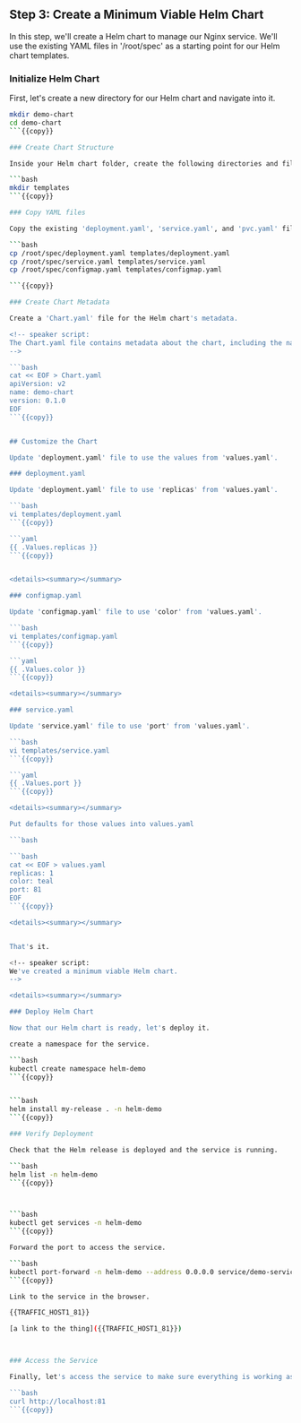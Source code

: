 ## Step 3: Create a Minimum Viable Helm Chart

In this step, we'll create a Helm chart to manage our Nginx service. We'll use the existing YAML files in '/root/spec' as a starting point for our Helm chart templates.

### Initialize Helm Chart

First, let's create a new directory for our Helm chart and navigate into it.

```bash
mkdir demo-chart
cd demo-chart
```{{copy}}

### Create Chart Structure

Inside your Helm chart folder, create the following directories and files:

```bash
mkdir templates
```{{copy}}

### Copy YAML files

Copy the existing 'deployment.yaml', 'service.yaml', and 'pvc.yaml' files from '/root/spec' into the 'templates' directory.

```bash
cp /root/spec/deployment.yaml templates/deployment.yaml
cp /root/spec/service.yaml templates/service.yaml
cp /root/spec/configmap.yaml templates/configmap.yaml

```{{copy}}

### Create Chart Metadata

Create a 'Chart.yaml' file for the Helm chart's metadata.

<!-- speaker script:
The Chart.yaml file contains metadata about the chart, including the name, version, and description. This is the minimum required metadata for a Helm chart.
-->

```bash
cat << EOF > Chart.yaml
apiVersion: v2
name: demo-chart
version: 0.1.0
EOF
```{{copy}}


## Customize the Chart

Update 'deployment.yaml' file to use the values from 'values.yaml'.

### deployment.yaml

Update 'deployment.yaml' file to use 'replicas' from 'values.yaml'.

```bash
vi templates/deployment.yaml
```{{copy}}

```yaml
{{ .Values.replicas }}
```{{copy}}


<details><summary></summary>

### configmap.yaml

Update 'configmap.yaml' file to use 'color' from 'values.yaml'.

```bash
vi templates/configmap.yaml
```{{copy}}

```yaml
{{ .Values.color }}
```{{copy}}

<details><summary></summary>

### service.yaml

Update 'service.yaml' file to use 'port' from 'values.yaml'.

```bash
vi templates/service.yaml
```{{copy}}

```yaml
{{ .Values.port }}
```{{copy}}

<details><summary></summary>

Put defaults for those values into values.yaml

```bash

```bash
cat << EOF > values.yaml
replicas: 1
color: teal
port: 81
EOF
```{{copy}}

<details><summary></summary>


That's it.

<!-- speaker script:
We've created a minimum viable Helm chart.
-->

<details><summary></summary>

### Deploy Helm Chart

Now that our Helm chart is ready, let's deploy it.

create a namespace for the service.

```bash
kubectl create namespace helm-demo
```{{copy}}


```bash
helm install my-release . -n helm-demo
```{{copy}}

### Verify Deployment

Check that the Helm release is deployed and the service is running.

```bash
helm list -n helm-demo
```{{copy}}



```bash
kubectl get services -n helm-demo
```{{copy}}

Forward the port to access the service.

```bash
kubectl port-forward -n helm-demo --address 0.0.0.0 service/demo-service 81:81 &
```{{copy}}

Link to the service in the browser.

{{TRAFFIC_HOST1_81}}

[a link to the thing]({{TRAFFIC_HOST1_81}})



### Access the Service

Finally, let's access the service to make sure everything is working as expected.

```bash
curl http://localhost:81
```{{copy}}

